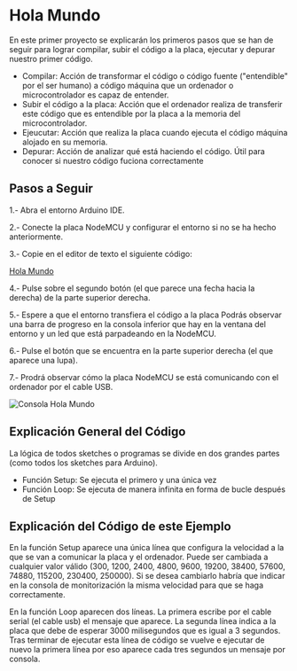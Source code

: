# Hola Mundo

En este primer proyecto se explicarán los primeros pasos que se han de seguir para lograr compilar, subir el código a la placa, ejecutar y depurar nuestro primer código.

- Compilar: Acción de transformar el código o código fuente ("entendible" por el ser humano) a código máquina que un ordenador o microcontrolador es capaz de entender.
- Subir el código a la placa: Acción que el ordenador realiza de transferir este código que es entendible por la placa a la memoria del microcontrolador.
- Ejeucutar: Acción que realiza la placa cuando ejecuta el código máquina alojado en su memoria.
- Depurar: Acción de analizar qué está haciendo el código. Útil para conocer si nuestro código fuciona correctamente

## Pasos a Seguir

1.- Abra el entorno Arduino IDE.

2.- Conecte la placa NodeMCU y configurar el entorno si no se ha hecho anteriormente.

3.- Copie en el editor de texto el siguiente código:

[Hola Mundo](https://github.com/ysinotelodigo/TallerIoT/blob/master/proyecto%201%20-%20Hola%20Mundo%20(Nivel%20Ba%CC%81sico)/holaMundo/holaMundo.ino)

4.- Pulse sobre el segundo botón (el que parece una fecha hacia la derecha) de la parte superior derecha.

5.- Espere a que el entorno transfiera el código a la placa
Podrás observar una barra de progreso en la consola inferior que hay en la ventana del entorno y un led que está parpadeando en la NodeMCU.

6.- Pulse el botón que se encuentra en la parte superior derecha (el que aparece una lupa).

7.- Prodrá observar cómo la placa NodeMCU se está comunicando con el ordenador por el cable USB.

![Consola Hola Mundo](https://raw.githubusercontent.com/ysinotelodigo/TallerIoT/master/recursos%20tutoriales/holaMundo.png)

## Explicación General del Código

La lógica de todos sketches o programas se divide en dos grandes partes (como todos los sketches para Arduino).
- Función Setup: Se ejecuta el primero y una única vez
- Función Loop: Se ejecuta de manera infinita en forma de bucle después de Setup

## Explicación del Código de este Ejemplo

En la función Setup aparece una única línea que configura la velocidad a la que se van a comunicar la placa y el ordenador. Puede ser cambiada a cualquier valor válido (300, 1200, 2400, 4800, 9600, 19200, 38400, 57600, 74880, 115200, 230400, 250000). Si se desea cambiarlo habría que indicar en la consola de monitorización la misma velocidad para que se haga correctamente.

En la función Loop aparecen dos líneas. La primera escribe por el cable serial (el cable usb) el mensaje que aparece. La segunda línea indica a la placa que debe de esperar 3000 milisegundos que es igual a 3 segundos. Tras terminar de ejecutar esta línea de código se vuelve e ejecutar de nuevo la primera línea por eso aparece cada tres segundos un mensaje por consola.
